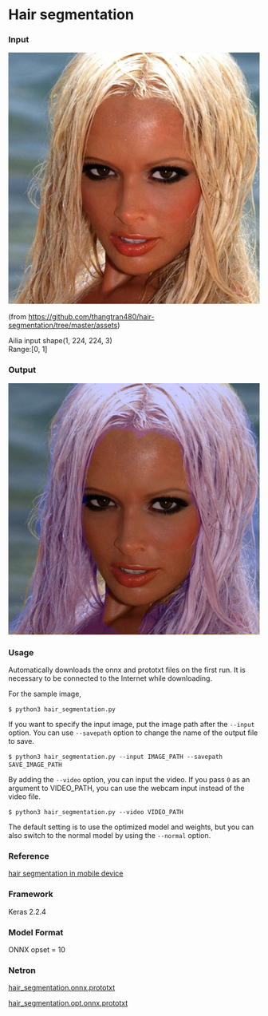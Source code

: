 # Hair segmentation

### Input

![input image](input.jpg)

(from https://github.com/thangtran480/hair-segmentation/tree/master/assets)

Ailia input shape(1, 224, 224, 3)  
Range:[0, 1]

### Output

![output_image](output.png)

### Usage
Automatically downloads the onnx and prototxt files on the first run. It is necessary to be connected to the Internet while downloading.

For the sample image,
```
$ python3 hair_segmentation.py
```

If you want to specify the input image, put the image path after the `--input` option.
You can use `--savepath` option to change the name of the output file to save.
```
$ python3 hair_segmentation.py --input IMAGE_PATH --savepath SAVE_IMAGE_PATH
```

By adding the `--video` option, you can input the video.
If you pass `0` as an argument to VIDEO_PATH, you can use the webcam input instead of the video file.
```
$ python3 hair_segmentation.py --video VIDEO_PATH
```

The default setting is to use the optimized model and weights, but you can also switch to the normal model by using the `--normal` option.

### Reference

[hair segmentation in mobile device](https://github.com/thangtran480/hair-segmentation)

### Framework
Keras 2.2.4

### Model Format
ONNX opset = 10

### Netron

[hair_segmentation.onnx.prototxt](https://netron.app/?url=https://storage.googleapis.com/ailia-models/hair_segmentation/hair_segmentation.onnx.prototxt)

[hair_segmentation.opt.onnx.prototxt](https://netron.app/?url=https://storage.googleapis.com/ailia-models/hair_segmentation/hair_segmentation.opt.onnx.prototxt)
